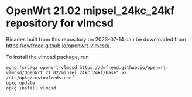 OpenWrt 21.02 mipsel_24kc_24kf repository for vlmcsd
========

Binaries built from this repository on 2023-07-14 can be downloaded from <https://dwfreed.github.io/openwrt-vlmcsd/>.

To install the vlmcsd package, run

```
echo "src/gz openwrt-vlmcsd https://dwfreed.github.io/openwrt-vlmcsd/OpenWrt_21.02/mipsel_24kc_24kf/base" >> /etc/opkg/customfeeds.conf
opkg update
opkg install vlmcsd
```
